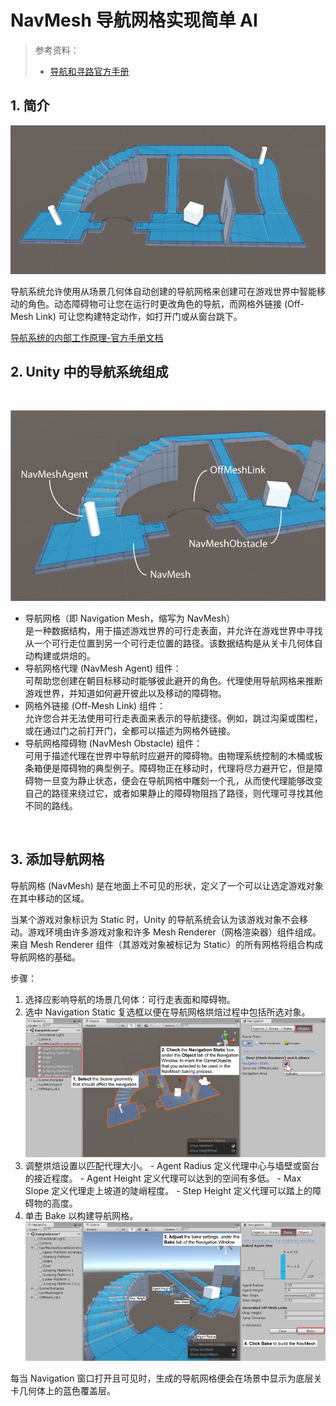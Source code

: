 # NavMesh 导航网格实现简单 AI

> 参考资料：
>
> - [导航和寻路官方手册](https://docs.unity3d.com/cn/2021.2/Manual/Navigation.html)

## 1. 简介

![](../../../imgs/NavMeshCover.png)

导航系统允许使用从场景几何体自动创建的导航网格来创建可在游戏世界中智能移动的角色。动态障碍物可让您在运行时更改角色的导航，而网格外链接 (Off-Mesh Link) 可让您构建特定动作，如打开门或从窗台跳下。

[导航系统的内部工作原理-官方手册文档](https://docs.unity3d.com/cn/2021.2/Manual/nav-InnerWorkings.html)
<br>

## 2. Unity 中的导航系统组成

<br>

![](../../../imgs/NavMeshOverview.png)

- 导航网格（即 Navigation Mesh，缩写为 NavMesh）  
   是一种数据结构，用于描述游戏世界的可行走表面，并允许在游戏世界中寻找从一个可行走位置到另一个可行走位置的路径。该数据结构是从关卡几何体自动构建或烘焙的。
- 导航网格代理 (NavMesh Agent) 组件：  
   可帮助您创建在朝目标移动时能够彼此避开的角色。代理使用导航网格来推断游戏世界，并知道如何避开彼此以及移动的障碍物。
- 网格外链接 (Off-Mesh Link) 组件：  
   允许您合并无法使用可行走表面来表示的导航捷径。例如，跳过沟渠或围栏，或在通过门之前打开门，全都可以描述为网格外链接。
- 导航网格障碍物 (NavMesh Obstacle) 组件：  
   可用于描述代理在世界中导航时应避开的障碍物。由物理系统控制的木桶或板条箱便是障碍物的典型例子。障碍物正在移动时，代理将尽力避开它，但是障碍物一旦变为静止状态，便会在导航网格中雕刻一个孔，从而使代理能够改变自己的路径来绕过它，或者如果静止的障碍物阻挡了路径，则代理可寻找其他不同的路线。

<br>

## 3. 添加导航网格

导航网格 (NavMesh) 是在地面上不可见的形状，定义了一个可以让选定游戏对象在其中移动的区域。

当某个游戏对象标识为 Static 时，Unity 的导航系统会认为该游戏对象不会移动。游戏环境由许多游戏对象和许多 Mesh Renderer（网格渲染器）组件组成。来自 Mesh Renderer 组件（其游戏对象被标记为 Static）的所有网格将组合构成导航网格的基础。

步骤：

1. 选择应影响导航的场景几何体：可行走表面和障碍物。
2. 选中 Navigation Static 复选框以便在导航网格烘焙过程中包括所选对象。
   ![](../../../imgs/NavigationSetupObject.png)
3. 调整烘焙设置以匹配代理大小。 - Agent Radius 定义代理中心与墙壁或窗台的接近程度。 - Agent Height 定义代理可以达到的空间有多低。 - Max Slope 定义代理走上坡道的陡峭程度。 - Step Height 定义代理可以踏上的障碍物的高度。
4. 单击 Bake 以构建导航网格。
   ![](../../../imgs/NavigationSetupBake.png)

每当 Navigation 窗口打开且可见时，生成的导航网格便会在场景中显示为底层关卡几何体上的蓝色覆盖层。
